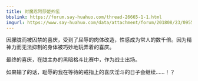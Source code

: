 ```yaml
---
title: 対魔忍阿莎姬外伝
bbslink: https://forum.say-huahuo.com/thread-26665-1-1.html
imgurl: https://www.say-huahuo.com/data/attachment/forum/201808/23/095510pug3wu0jgs3jx3qg.jpg
---
```


因朦胧而被囚禁的喜庆，受到了屈辱的肉体改造，性感成为常人的数千倍。因为精神力而无法抑制的身体被巧妙地玩弄着的喜庆。

最终的喜庆，在胧主办的黑暗格斗比赛中，作为战士出场。

如果输了的话，耻辱的我在等待的戒指上的喜庆淫斗的日子会继续……！？<!--more-->
